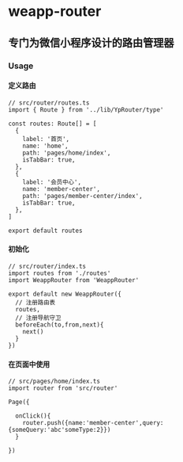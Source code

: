 # weapp-router

## 专门为微信小程序设计的路由管理器

### Usage

#### 定义路由

    // src/router/routes.ts
    import { Route } from '../lib/YpRouter/type'

    const routes: Route[] = [
      {
        label: '首页',
        name: 'home',
        path: 'pages/home/index',
        isTabBar: true,
      },
      {
        label: '会员中心',
        name: 'member-center',
        path: 'pages/member-center/index',
        isTabBar: true,
      },
    ]

    export default routes
    
   
   
#### 初始化

    // src/router/index.ts
    import routes from './routes'
    import WeappRouter from 'WeappRouter'
    
    export default new WeappRouter({
      // 注册路由表
      routes,
      // 注册导航守卫
      beforeEach(to,from,next){
        next()
      }
    })
    
#### 在页面中使用

    // src/pages/home/index.ts
    import router from 'src/router'
    
    Page({
    
      onClick(){
        router.push({name:'member-center',query:{someQuery:'abc'someType:2}})
      }
    
    })
    
   
